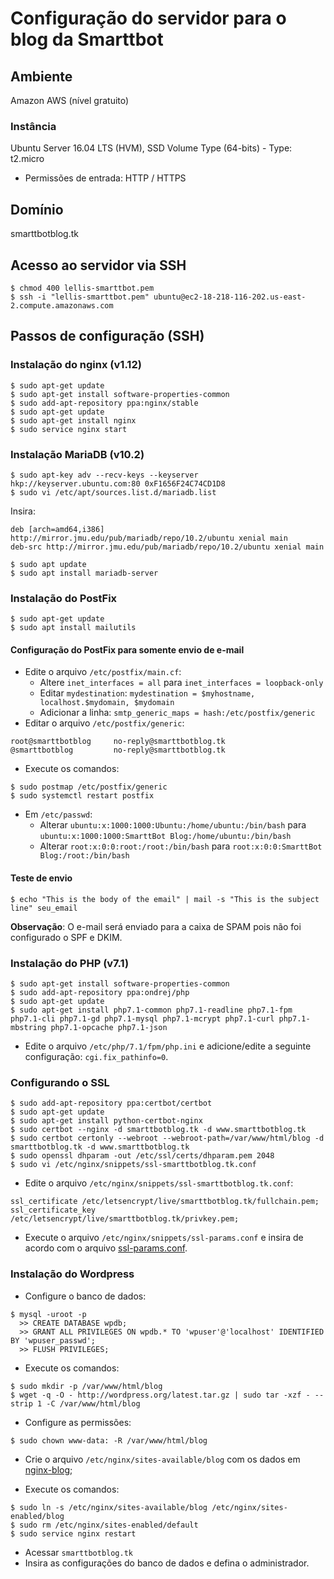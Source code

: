 # Configuração do servidor para o blog da Smarttbot

## Ambiente
Amazon AWS (nível gratuito)

### Instância
Ubuntu Server 16.04 LTS (HVM), SSD Volume Type (64-bits) - Type: t2.micro
- Permissões de entrada: HTTP / HTTPS

## Domínio
smarttbotblog.tk

## Acesso ao servidor via SSH
```
$ chmod 400 lellis-smarttbot.pem
$ ssh -i "lellis-smarttbot.pem" ubuntu@ec2-18-218-116-202.us-east-2.compute.amazonaws.com
```

## Passos de configuração (SSH)

### Instalação do nginx (v1.12)

```
$ sudo apt-get update
$ sudo apt-get install software-properties-common
$ sudo add-apt-repository ppa:nginx/stable
$ sudo apt-get update
$ sudo apt-get install nginx
$ sudo service nginx start
 ```

### Instalação MariaDB (v10.2)
```
$ sudo apt-key adv --recv-keys --keyserver hkp://keyserver.ubuntu.com:80 0xF1656F24C74CD1D8
$ sudo vi /etc/apt/sources.list.d/mariadb.list
```

Insira:
```
deb [arch=amd64,i386] http://mirror.jmu.edu/pub/mariadb/repo/10.2/ubuntu xenial main
deb-src http://mirror.jmu.edu/pub/mariadb/repo/10.2/ubuntu xenial main
```

```
$ sudo apt update
$ sudo apt install mariadb-server
```

### Instalação do PostFix
```
$ sudo apt-get update
$ sudo apt install mailutils
```

#### Configuração do PostFix para somente envio de e-mail
- Edite o arquivo `/etc/postfix/main.cf`:
  - Altere `inet_interfaces = all` para `inet_interfaces = loopback-only`
  - Editar `mydestination`: `mydestination = $myhostname, localhost.$mydomain, $mydomain`
  - Adicionar a linha: `smtp_generic_maps = hash:/etc/postfix/generic`
- Editar o arquivo `/etc/postfix/generic`:

```
root@smarttbotblog     no-reply@smarttbotblog.tk
@smarttbotblog         no-reply@smarttbotblog.tk
```

- Execute os comandos:
```
$ sudo postmap /etc/postfix/generic
$ sudo systemctl restart postfix
```

- Em `/etc/passwd`:
  - Alterar `ubuntu:x:1000:1000:Ubuntu:/home/ubuntu:/bin/bash` para `ubuntu:x:1000:1000:SmarttBot Blog:/home/ubuntu:/bin/bash`
  - Alterar `root:x:0:0:root:/root:/bin/bash` para `root:x:0:0:SmarttBot Blog:/root:/bin/bash`

#### Teste de envio
```
$ echo "This is the body of the email" | mail -s "This is the subject line" seu_email
```

**Observação**: O e-mail será enviado para a caixa de SPAM pois não foi configurado o SPF e DKIM.

### Instalação do PHP (v7.1)
```
$ sudo apt-get install software-properties-common
$ sudo add-apt-repository ppa:ondrej/php
$ sudo apt-get update
$ sudo apt-get install php7.1-common php7.1-readline php7.1-fpm php7.1-cli php7.1-gd php7.1-mysql php7.1-mcrypt php7.1-curl php7.1-mbstring php7.1-opcache php7.1-json
```

- Edite o arquivo `/etc/php/7.1/fpm/php.ini` e adicione/edite a seguinte configuração: `cgi.fix_pathinfo=0`.

### Configurando o SSL
```
$ sudo add-apt-repository ppa:certbot/certbot
$ sudo apt-get update
$ sudo apt-get install python-certbot-nginx
$ sudo certbot --nginx -d smarttbotblog.tk -d www.smarttbotblog.tk
$ sudo certbot certonly --webroot --webroot-path=/var/www/html/blog -d smarttbotblog.tk -d www.smarttbotblog.tk
$ sudo openssl dhparam -out /etc/ssl/certs/dhparam.pem 2048
$ sudo vi /etc/nginx/snippets/ssl-smarttbotblog.tk.conf
```

- Edite o arquivo `/etc/nginx/snippets/ssl-smarttbotblog.tk.conf`:
```
ssl_certificate /etc/letsencrypt/live/smarttbotblog.tk/fullchain.pem;
ssl_certificate_key /etc/letsencrypt/live/smarttbotblog.tk/privkey.pem;
```

- Execute o arquivo `/etc/nginx/snippets/ssl-params.conf` e insira de acordo com o arquivo [ssl-params.conf](ssl-params.conf).

### Instalação do Wordpress
- Configure o banco de dados:
```
$ mysql -uroot -p
  >> CREATE DATABASE wpdb;
  >> GRANT ALL PRIVILEGES ON wpdb.* TO 'wpuser'@'localhost' IDENTIFIED BY 'wpuser_passwd';
  >> FLUSH PRIVILEGES;
```

- Execute os comandos:
```
$ sudo mkdir -p /var/www/html/blog
$ wget -q -O - http://wordpress.org/latest.tar.gz | sudo tar -xzf - --strip 1 -C /var/www/html/blog
```

- Configure as permissões:
```
$ sudo chown www-data: -R /var/www/html/blog
```

- Crie o arquivo `/etc/nginx/sites-available/blog` com os dados em [nginx-blog](nginx-blog);

- Execute os comandos:
```
$ sudo ln -s /etc/nginx/sites-available/blog /etc/nginx/sites-enabled/blog
$ sudo rm /etc/nginx/sites-enabled/default
$ sudo service nginx restart
```

- Acessar `smarttbotblog.tk`
- Insira as configurações do banco de dados e defina o administrador.
